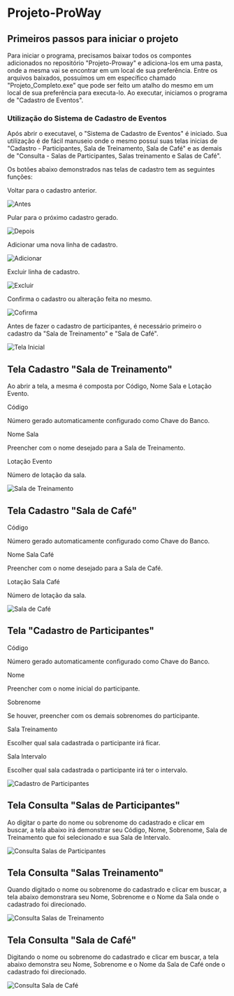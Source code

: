# Projeto-ProWay
## Primeiros passos para iniciar o projeto
Para iniciar o programa, precisamos baixar todos os compontes adicionados no repositório "Projeto-Proway" e adiciona-los em uma pasta, 
onde a mesma vai se encontrar em um local de sua preferência.
Entre os arquivos baixados, possuímos um em específico chamado "Projeto_Completo.exe" que pode ser feito um atalho do mesmo em um local de sua preferência para executa-lo.
Ao executar, iniciamos o programa de "Cadastro de Eventos".

### Utilização do Sistema de Cadastro de Eventos
Após abrir o executavel, o "Sistema de Cadastro de Eventos" é iniciado.
Sua utilização é de fácil manuseio onde o mesmo possuí suas telas inicias de "Cadastro - Participantes, Sala de Treinamento, Sala de Café" e as demais de "Consulta - Salas de Participantes, Salas treinamento e Salas de Café".

Os botões abaixo demonstrados nas telas de cadastro tem as seguintes funções:

Voltar para o cadastro anterior.

![Antes](https://github.com/Joao-Carlos123/Projeto-ProWay/blob/master/Antes.PNG) 
 
Pular para o próximo cadastro gerado.

![Depois](https://github.com/Joao-Carlos123/Projeto-ProWay/blob/master/Depois.PNG)

Adicionar uma nova linha de cadastro.

![Adicionar](https://github.com/Joao-Carlos123/Projeto-ProWay/blob/master/Adicionar.PNG)

Excluir linha de cadastro.

![Excluir](https://github.com/Joao-Carlos123/Projeto-ProWay/blob/master/Excluir.PNG)

Confirma o cadastro ou alteração feita no mesmo.

![Cofirma](https://github.com/Joao-Carlos123/Projeto-ProWay/blob/master/Confirmar.PNG)

Antes de fazer o cadastro de participantes, é necessário primeiro o cadastro da "Sala de Treinamento" e "Sala de Café".

![Tela Inicial](https://github.com/Joao-Carlos123/Projeto-ProWay/blob/master/1.PNG)

## Tela Cadastro "Sala de Treinamento"
Ao abrir a tela, a mesma é composta por Código, Nome Sala e Lotação Evento.

Código

Número gerado automaticamente configurado como Chave do Banco.

Nome Sala

Preencher com o nome desejado para a Sala de Treinamento.

Lotação Evento

Número de lotação da sala.

![Sala de Treinamento](https://github.com/Joao-Carlos123/Projeto-ProWay/blob/master/3.PNG)

## Tela Cadastro "Sala de Café"

Código

Número gerado automaticamente configurado como Chave do Banco.

Nome Sala Café

Preencher com o nome desejado para a Sala de Café.

Lotação Sala Café

Número de lotação da sala.

![Sala de Café](https://github.com/Joao-Carlos123/Projeto-ProWay/blob/master/4.PNG)

## Tela "Cadastro de Participantes"

Código

Número gerado automaticamente configurado como Chave do Banco.

Nome

Preencher com o nome inicial do participante.

Sobrenome

Se houver, preencher com os demais sobrenomes do participante.

Sala Treinamento

Escolher qual sala cadastrada o participante irá ficar.

Sala Intervalo

Escolher qual sala cadastrada o participante irá ter o intervalo.

![Cadastro de Participantes](https://github.com/Joao-Carlos123/Projeto-ProWay/blob/master/2.PNG)

## Tela Consulta "Salas de Participantes"

Ao digitar o parte do nome ou sobrenome do cadastrado e clicar em buscar, a tela abaixo irá demonstrar seu Código, Nome, Sobrenome, Sala de Treinamento que foi selecionado e sua Sala de Intervalo.

![Consulta Salas de Participantes](https://github.com/Joao-Carlos123/Projeto-ProWay/blob/master/Consulta1.PNG)

## Tela Consulta "Salas Treinamento"

Quando digitado o nome ou sobrenome do cadastrado e clicar em buscar, a tela abaixo demonstrara seu Nome, Sobrenome e o Nome da Sala onde o cadastrado foi direcionado.

![Consulta Salas de Treinamento](https://github.com/Joao-Carlos123/Projeto-ProWay/blob/master/Consulta2.PNG)

## Tela Consulta "Sala de Café"

Digitando o nome ou sobrenome do cadastrado e clicar em buscar, a tela abaixo demonstra seu Nome, Sobrenome e o Nome da Sala de Café onde o cadastrado foi direcionado.

![Consulta Sala de Café](https://github.com/Joao-Carlos123/Projeto-ProWay/blob/master/Consulta3.PNG)











